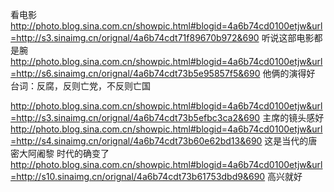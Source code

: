 看电影
http://photo.blog.sina.com.cn/showpic.html#blogid=4a6b74cd0100etjw&url=http://s3.sinaimg.cn/orignal/4a6b74cdt71f89670b972&690
听说这部电影都是腕
http://photo.blog.sina.com.cn/showpic.html#blogid=4a6b74cd0100etjw&url=http://s6.sinaimg.cn/orignal/4a6b74cdt73b5e95857f5&690
他俩的演得好
台词：反腐，反则亡党，不反则亡国
 
http://photo.blog.sina.com.cn/showpic.html#blogid=4a6b74cd0100etjw&url=http://s3.sinaimg.cn/orignal/4a6b74cdt73b5efbc3ca2&690
主席的镜头感好
http://photo.blog.sina.com.cn/showpic.html#blogid=4a6b74cd0100etjw&url=http://s4.sinaimg.cn/orignal/4a6b74cdt73b60e62bd13&690
这是当代的唐密大阿阇黎
时代的确变了
http://photo.blog.sina.com.cn/showpic.html#blogid=4a6b74cd0100etjw&url=http://s10.sinaimg.cn/orignal/4a6b74cdt73b61753dbd9&690
高兴就好
 
 
